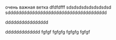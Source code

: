 очень важная ветка
dfdfdfff
sdsdsdsdsdsdsdsdsd
sddddddddddddddddddddddddddddddddddddd


dddddddddddddddd


ddddddddddddd
fgfgf
fgfgfg
fgfgfg
fgfgf